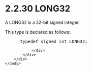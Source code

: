 <html dir="LTR" xmlns:mshelp="http://msdn.microsoft.com/mshelp" xmlns:ddue="http://ddue.schemas.microsoft.com/authoring/2003/5" xmlns:xlink="http://www.w3.org/1999/xlink" xmlns:tool="http://www.microsoft.com/tooltip">
    <head>
        <meta http-equiv="Content-Type" content="text/html; CHARSET=utf-8"></meta>
        <meta name="save" content="history"></meta>
        <title>2.2.30 LONG32</title>
        <xml>
            <mshelp:toctitle title="2.2.30 LONG32"></mshelp:toctitle>
            <mshelp:rltitle title="[MS-DTYP]: LONG32"></mshelp:rltitle>
            <mshelp:keyword index="A" term="286e80a4-16fa-45d5-b97d-aeac136ef3f0"></mshelp:keyword>
            <mshelp:attr name="DCSext.ContentType" value="open specification"></mshelp:attr>
            <mshelp:attr name="AssetID" value="286e80a4-16fa-45d5-b97d-aeac136ef3f0"></mshelp:attr>
            <mshelp:attr name="TopicType" value="kbRef"></mshelp:attr>
            <mshelp:attr name="DCSext.Title" value="[MS-DTYP]: LONG32" />
        </xml>
    </head>
    <body>
        <div id="header">
            <h1 class="heading">2.2.30 LONG32</h1>
        </div>
        <div id="mainSection">
            <div id="mainBody">
                <div id="allHistory" class="saveHistory"></div>
                <div id="sectionSection0" class="section" name="collapseableSection">
                    

<p>A LONG32 is a 32-bit signed integer.</p>

<p>This type is declared as follows:</p>

<dl>
<dd>
<div><pre> typedef signed int LONG32;
</pre></div>
</dd></dl>


                </div>
            </div>
        </div>
    </body>
</html>